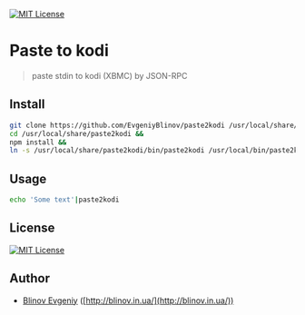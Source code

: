 [![MIT License][license-image]][license-url]

# Paste to kodi
> paste stdin to kodi (XBMC) by JSON-RPC


## Install

```sh
git clone https://github.com/EvgeniyBlinov/paste2kodi /usr/local/share/paste2kodi &&
cd /usr/local/share/paste2kodi &&
npm install &&
ln -s /usr/local/share/paste2kodi/bin/paste2kodi /usr/local/bin/paste2kodi
```

## Usage

```sh
echo 'Some text'|paste2kodi
```

## License

[![MIT License][license-image]][license-url]

## Author

- [Blinov Evgeniy](mailto:evgeniy_blinov@mail.ru) ([http://blinov.in.ua/](http://blinov.in.ua/))

[license-image]: http://img.shields.io/badge/license-MIT-blue.svg?style=flat
[license-url]: LICENSE
